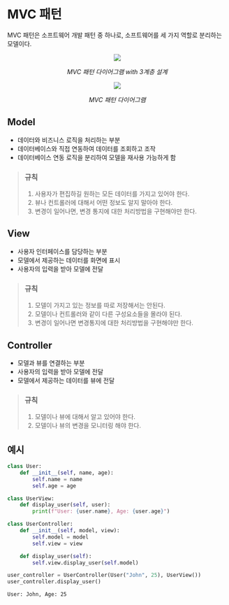 # MVC 패턴

MVC 패턴은 소프트웨어 개발 패턴 중 하나로, 소프트웨어를 세 가지 역할로 분리하는 모델이다.

<div align="center">
  <img src="https://img1.daumcdn.net/thumb/R1280x0/?scode=mtistory2&fname=https%3A%2F%2Fblog.kakaocdn.net%2Fdn%2FMb6u7%2FbtsHmGewnTD%2FkZkzC59LLONzeER0NaTQi0%2Fimg.png">
  <p><em>MVC 패턴 다이어그램 with 3계층 설계</em></p>
</div>

<div align="center">
  <img src="https://mblogthumb-phinf.pstatic.net/MjAxNzAzMjVfMTM0/MDAxNDkwNDQyNDI5OTAy.MUksll6Y9SzelJjmGW6zXOlPebJKOft3OhcnmhrcmTgg.4g4FxlhwEpgxp8kGXJVLf2LHlrRJhP7NqR7LJew8tL0g.PNG.jhc9639/ModelViewControllerDiagram.png?type=w800">
  <p><em>MVC 패턴 다이어그램</em></p>
</div>

## Model

- 데이터와 비즈니스 로직을 처리하는 부분
- 데이터베이스와 직접 연동하여 데이터를 조회하고 조작
- 데이터베이스 연동 로직을 분리하여 모델을 재사용 가능하게 함

> ### 규칙
>
> 1.  사용자가 편집하길 원하는 모든 데이터를 가지고 있어야 한다.
> 2.  뷰나 컨트롤러에 대해서 어떤 정보도 알지 말아야 한다.
> 3.  변경이 일어나면, 변경 통지에 대한 처리방법을 구현해야만 한다.

## View

- 사용자 인터페이스를 담당하는 부분
- 모델에서 제공하는 데이터를 화면에 표시
- 사용자의 입력을 받아 모델에 전달

> ### 규칙
>
> 1.  모델이 가지고 있는 정보를 따로 저장해서는 안된다.
> 2.  모델이나 컨트롤러와 같이 다른 구성요소들을 몰라야 된다.
> 3.  변경이 일어나면 변경통지에 대한 처리방법을 구현해야만 한다.

## Controller

- 모델과 뷰를 연결하는 부분
- 사용자의 입력을 받아 모델에 전달
- 모델에서 제공하는 데이터를 뷰에 전달

> ### 규칙
>
> 1.  모델이나 뷰에 대해서 알고 있어야 한다.
> 2.  모델이나 뷰의 변경을 모니터링 해야 한다.

## 예시

```python
class User:
    def __init__(self, name, age):
        self.name = name
        self.age = age
```

```python
class UserView:
    def display_user(self, user):
        print(f"User: {user.name}, Age: {user.age}")
```

```python
class UserController:
    def __init__(self, model, view):
        self.model = model
        self.view = view

    def display_user(self):
        self.view.display_user(self.model)
```

```python
user_controller = UserController(User("John", 25), UserView())
user_controller.display_user()
```

```
User: John, Age: 25
```
